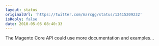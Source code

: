 ```yaml
---
layout: status
originalUrl: 'https://twitter.com/marcgg/status/13415209232'
isReply: false
date: 2010-05-05 08:40:33
---
```


The Magento Core API could use more documentation and examples...
